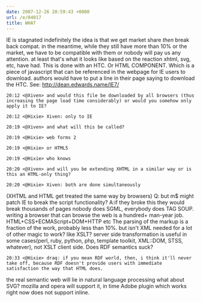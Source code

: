 ```yaml
---
date: 2007-12-26 20:59:43 +0000
url: /e/04017
title: WHAT
---
```


IE is stagnated indefinitely
the idea is that we get market share _then_ break back compat. in the meantime, while they still have more than 10% or the market, we have to be compatible with them or nobody will pay us any attention. at least that's what it looks like based on the reaction xhtml, svg, etc, have had.
This is done with an HTC. Or HTML COMPONENT. Which is a piece of javascript that can be referenced in the webpage for IE users to download.
authors would have to put a line in their page saying to download the HTC. See: http://dean.edwards.name/IE7/

	20:12 <@Xiven> and would this file be downloaded by all browsers (thus increasing the page load time considerably) or would you somehow only apply it to IE?

	20:12 <@Hixie> Xiven: only to IE

	20:19 <@Xiven> and what will this be called?

	20:19 <@Hixie> web forms 2

	20:19 <@Hixie> or HTML5

	20:19 <@Hixie> who knows

	20:20 <@Xiven> and will you be extending XHTML in a similar way or is this an HTML-only thing?

	20:20 <@Hixie> Xiven: both are done simultaneously
(XHTML and HTML get treated the same way by browsers)
Q: but m$ might patch IE to break the script functionality?
A:if they broke this they would break thousands of pages
nobody does SGML, everybody does TAG SOUP.
writing a browser that can browse the web is a hundred+ man-year job.
HTML+CSS+ECMAScript+DOM+HTTP etc
The parsing of the markup is a fraction of the work, probably less than 10%.
but isn't XML needed for a lot of other magic to work? like XSLT?
server side transformation is useful in some cases(perl, ruby, python, php, template toolkit, XML::DOM, STSS, whatever), not XSLT client side.
Does RDF semantics suck?

	20:33 <@Hixie> draq: if you mean RDF world, then, i think it'll never take off, because RDF doesn't provide users with immediate satisfaction the way that HTML does.
the real semantic web will lie in natural language processing
what about SVG?
mozilla and opera will support it, in time
Adobe plugin which works right now does not support inline.
